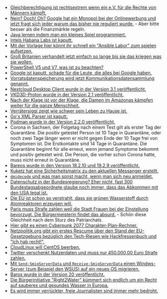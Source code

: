 * [Gleichberechtigung ist rechtsextrem wenn ein e.V. für die Rechte von Männern kämpft.](https://tuxproject.de/blog/2020/12/medienkritik-in-kuerze-das-bundesnichtmaennerministerium-ist-empoert/)
* [Nein? Doch! Oh? Google hat ein Monopol bei der Onlinewerbung und jetzt fragt sich jeder warum das bisher nie reguliert wurde.](https://netzpolitik.org/2020/strenge-hand-gegen-google-sollen-wir-online-werbung-wie-den-finanzmarkt-regulieren/) - Aber bitte besser als die Finanzmärkte regeln.
* [Java lernen indem man ein kleines Spiel programmiert.](https://opensource.com/article/20/12/learn-java)
* [Intels Habana Labs ist kaputt.](https://www.bleepingcomputer.com/news/security/intels-habana-labs-hacked-by-pay2key-ransomware-data-stolen/)
* [Mit der Vorlage hier könnt ihr schnell ein "Ansible Labor" zum spielen aufsetzen.](https://opensource.com/article/20/12/ansible-lab)
* [Groß Britanien verhandelt jetzt einfach so lange bis sie das kriegen was sie wollen.](https://blog.fefe.de/?ts=a128cb07)
* [PowerShell V5 und V7, was ist zu beachten?](https://4sysops.com/archives/powershell-v5-and-v7which-to-use-and-when/)
* [Google ist kaputt, schade für die Leute, die alles bei Google haben.](https://tuxproject.de/blog/2020/12/vinyl-10/)
* [Vorratsdatenspeicherung wird jetzt Kommunikationsdatensammlung genannt.](https://www.patrick-breyer.de/?p=594061)
* [Nextcloud Desktop Client wurde in der Version 3.1 veröffentlicht.](https://nextcloud.com/blog/nextcloud-desktop-client-3-1-is-here-with-new-conflict-dialog-notification-handling-and-sharing-options/)
* [VKD3D-Proton wurde in der Version 2.1 veröffentlicht.](https://www.phoronix.com/scan.php?page=news_item&px=VKD3D-Proton-2.1)
* [Nach der Klage ist vor der Klage, die Damen im Amazonas kämpfen weiter für die ganze Menschheit.](https://netzfrauen.org/2020/12/14/waorani-2/)
* [Verrätersiggi zeigt wie schwer sein Leben zu Hause ist.](https://blog.fefe.de/?ts=a1265bd0)
* [Go's XML Parser ist kaputt.](https://www.bleepingcomputer.com/news/security/critical-golang-xml-parser-bugs-can-cause-saml-authentication-bypass/)
* [Podman wurde in der Version 2.2.0 veröffentlicht.](https://podman.io/releases/2020/12/14/podman-release-v2.2.0.html)
* Corona in Sachsen, der Folgetag nach einem Test gilt als erster Tag der Quarantäne. Die positiv getestet Person ist 10 Tage in Quarantäne, oder noch zwei Tage länger wenn er nicht gegen Ende der 10 Tage frei von Symptomen ist. Die Erstkontakte sind 14 Tage in Quarantäne. Die Quarantäne beginnt für alle erneut, wenn jemand Symptome bekommt und positiv getestet wird. Die Person, die vorher schon Corona hatte, muss nicht erneut in Quarantäne.
* [Bareos wurde in den Version 18.2.10 und 19.2.9 veröffentlicht.](https://www.bareos.com/de/Nachrichten/19.2.9-de.html)
* [Kuketz hat eine Sicherheitsmatrix zu den aktuellen Messanger erstellt.](https://www.kuketz-blog.de/kuketz-blog-messenger-matrix-mit-fokus-it-sicherheit-datenschutz/)
* [`dmidecode` und was man sonst macht, wenn man sich neu anmeldet.](https://opensource.com/article/20/12/linux-server)
* [Datenschutz in der Bundesregierung? Eher nicht, fast 300 Bundestagsabgeordnete glaube noch immer, dass das Abkommen mit den USA legal ist.](https://netzpolitik.org/2020/zerschlagenes-privacy-shield-289-bundestagsabgeordnete-scheitern-am-datenschutz/)
* [Die EU ist schon so verstrahlt, dass sie grünen Wasserstoff durch Atomreaktoren erzeugen will.](https://www.sonnenseite.com/de/energie/atomkraft-droht-teil-von-europas-wasserstoffmarkt-zu-werden/)
* [Paris muss Strafe zahlen weil die Stadt Frauen bei der Einstellung bevorzugt. Die Bürgermeisterin findet das absurd.](https://blog.fefe.de/?ts=a127d5b3) - Schön diese Gleichheit nach dem Sturz des Patriarchats.
* [Hier gibt es einen Cyberpunk 2077 Charakter-Plan-Rechner.](https://nukesdragons.com/cyberpunk-2077/character)
* [Netzpolitik.org gibt ein erstes Rescume über den Stand der EU-Gesetzgebung bezüglich den Tech-Riesen wie Hackfressenbuch und "Ich hab recht!".](https://netzpolitik.org/2020/bits-die-groesste-netzpolitische-lobbyschlacht-der-20er-erreicht-ersten-hoehepunkt/)
* [CloudLinux will CentOS beerben.](https://lwn.net/Articles/840221)
* [Twitter verschenkt Nutzerdaten und muss nur 450.000,00 Euro Strafe zahlen.](https://netzpolitik.org/2020/dsgvo-strafe-twitter-zahlt-fuer-datenleck-nur-450-000-euro/)
* [Mit `Send-SmigServerData` und `Receive-SmigServerData` einen Windws-Server (zum Beispiel den WSUS) auf ein neues OS migrieren.](https://4sysops.com/archives/migrate-windows-server-update-services-wsus-to-a-new-server/)
* [Baros wurde in der Version 20 veröffentlicht.](https://www.bareos.com/de/Nachrichten/bareos-20-de.html)
* [Die Bürgerinitiative "Right2Water" kümmert sich endlich um ein Recht auf sauberes und gesundes Wasser in Europa.](https://www.sonnenseite.com/de/umwelt/eu-trinkwasser-richtlinie-sauberes-wasser-fuer-die-ganze-eu/)
* [Es wird immer verrückter, freie Journalisten sind immer mehr bedroht.](https://netzfrauen.org/2020/12/16/media-3/)
